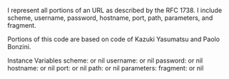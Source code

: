 I represent all portions of an URL as described by the RFC 1738. I include scheme, username, password, hostname, port, path, parameters, and fragment.

Portions of this code are based on code of Kazuki Yasumatsu and Paolo Bonzini.

Instance Variables
	scheme:			<String> or nil
	username:		<String> or nil
	password:		<String> or nil
	hostname:		<String> or nil
	port:			<Integer> or nil
	path:			<OrderedCollection> or nil
	parameters:		<Dictionary>
	fragment:		<String> or nil